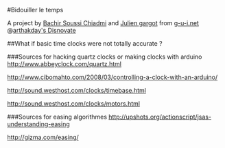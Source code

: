 #Bidouiller le temps

A project by [Bachir Soussi Chiadmi](http://bachirsoussichiadmi.net) and [Julien gargot](http://gargot.co) from [g-u-i.net](http://www.g-u-i.net) @[arthakday's Disnovate](http://www.arthackday.net/events/disnovate)

##What if basic time clocks were not totally accurate ?

###Sources for hacking quartz clocks or making clocks with arduino
http://www.abbeyclock.com/quartz.html

http://www.cibomahto.com/2008/03/controlling-a-clock-with-an-arduino/

http://sound.westhost.com/clocks/timebase.html

http://sound.westhost.com/clocks/motors.html

###Sources for easing algorithmes
http://upshots.org/actionscript/jsas-understanding-easing

http://gizma.com/easing/

